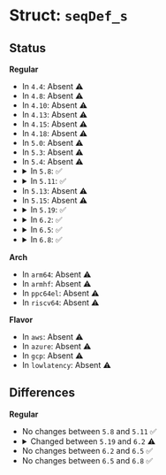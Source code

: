 # Struct: <code>seqDef_s</code>

## Status
<b>Regular</b>
<ul>
<li>
In <code>4.4</code>: Absent ⚠️
</li>
<li>
In <code>4.8</code>: Absent ⚠️
</li>
<li>
In <code>4.10</code>: Absent ⚠️
</li>
<li>
In <code>4.13</code>: Absent ⚠️
</li>
<li>
In <code>4.15</code>: Absent ⚠️
</li>
<li>
In <code>4.18</code>: Absent ⚠️
</li>
<li>
In <code>5.0</code>: Absent ⚠️
</li>
<li>
In <code>5.3</code>: Absent ⚠️
</li>
<li>
In <code>5.4</code>: Absent ⚠️
</li>
<li>
<details>
<summary>In <code>5.8</code>: ✅</summary>

```c
struct seqDef_s {
    U32 offset;
    U16 litLength;
    U16 matchLength;
};
```
</details>
</li>
<li>
<details>
<summary>In <code>5.11</code>: ✅</summary>

```c
struct seqDef_s {
    U32 offset;
    U16 litLength;
    U16 matchLength;
};
```
</details>
</li>
<li>
In <code>5.13</code>: Absent ⚠️
</li>
<li>
In <code>5.15</code>: Absent ⚠️
</li>
<li>
<details>
<summary>In <code>5.19</code>: ✅</summary>

```c
struct seqDef_s {
    U32 offset;
    U16 litLength;
    U16 matchLength;
};
```
</details>
</li>
<li>
<details>
<summary>In <code>6.2</code>: ✅</summary>

```c
struct seqDef_s {
    U32 offBase;
    U16 litLength;
    U16 mlBase;
};
```
</details>
</li>
<li>
<details>
<summary>In <code>6.5</code>: ✅</summary>

```c
struct seqDef_s {
    U32 offBase;
    U16 litLength;
    U16 mlBase;
};
```
</details>
</li>
<li>
<details>
<summary>In <code>6.8</code>: ✅</summary>

```c
struct seqDef_s {
    U32 offBase;
    U16 litLength;
    U16 mlBase;
};
```
</details>
</li>
</ul>
<b>Arch</b>
<ul>
<li>
In <code>arm64</code>: Absent ⚠️
</li>
<li>
In <code>armhf</code>: Absent ⚠️
</li>
<li>
In <code>ppc64el</code>: Absent ⚠️
</li>
<li>
In <code>riscv64</code>: Absent ⚠️
</li>
</ul>
<b>Flavor</b>
<ul>
<li>
In <code>aws</code>: Absent ⚠️
</li>
<li>
In <code>azure</code>: Absent ⚠️
</li>
<li>
In <code>gcp</code>: Absent ⚠️
</li>
<li>
In <code>lowlatency</code>: Absent ⚠️
</li>
</ul>

## Differences
<b>Regular</b>
<ul>
<li>
No changes between <code>5.8</code> and <code>5.11</code> ✅
</li>
<li>
<details>
<summary>Changed between <code>5.19</code> and <code>6.2</code> ⚠️</summary>
<ul>
<li>
<b>Field added. </b>
<code>U32 offBase</code>
</li>
<li>
<b>Field added. </b>
<code>U16 mlBase</code>
</li>
<li>
<b>Field removed. </b>
<code>U32 offset</code>
</li>
<li>
<b>Field removed. </b>
<code>U16 matchLength</code>
</li>
</ul>
</details>
</li>
<li>
No changes between <code>6.2</code> and <code>6.5</code> ✅
</li>
<li>
No changes between <code>6.5</code> and <code>6.8</code> ✅
</li>
</ul>
